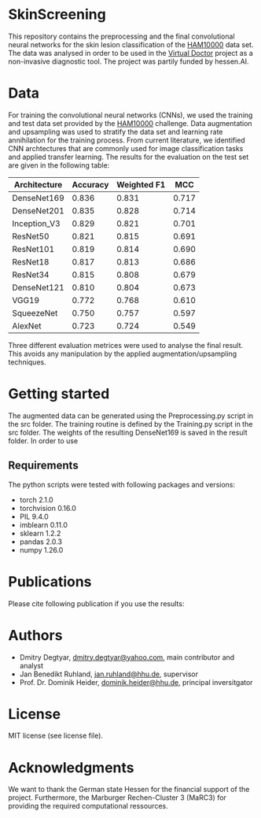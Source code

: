 # SkinScreening
This repository contains the preprocessing and the final convolutional neural networks for the skin lesion classification of the [HAM10000](https://www.nature.com/articles/sdata2018161) data set. The data was analysed in order to be used in the [Virtual Doctor](https://pubmed.ncbi.nlm.nih.gov/31607340/) project as a non-invasive diagnostic tool. The project was partily funded by hessen.AI.


# Data 
For training the convolutional neural networks (CNNs), we used the training and test data set provided by the [HAM10000](https://www.nature.com/articles/sdata2018161) challenge. Data augmentation and upsampling was used to stratify the data set and learning rate annihilation for the training process. From current literature, we identified CNN archtectures that are commonly used for image classification tasks and applied transfer learning. The results for the evaluation on the test set are given in the following table:

| Architecture | Accuracy | Weighted F1 | MCC |
|------------- | ------------- |------------- | ------------- | 
| DenseNet169 | 0.836 | 0.831 | 0.717 |
| DenseNet201 | 0.835 | 0.828 | 0.714 |
| Inception_V3 | 0.829 | 0.821 | 0.701 |
| ResNet50 | 0.821 | 0.815 | 0.691 |
| ResNet101 | 0.819 | 0.814 | 0.690 |
| ResNet18 | 0.817 | 0.813 | 0.686 |
| ResNet34 | 0.815 | 0.808 | 0.679 |
| DenseNet121 | 0.810 | 0.804 | 0.673 |
| VGG19 | 0.772 | 0.768 | 0.610 |
| SqueezeNet | 0.750 | 0.757 | 0.597 |
| AlexNet | 0.723 | 0.724 | 0.549 |


Three different evaluation metrices were used to analyse the final result. This avoids any manipulation by the applied augmentation/upsampling techniques. 

# Getting started
The augmented data can be generated using the Preprocessing.py script in the src folder. The training routine is defined by the Training.py script in the src folder. The weights of the resulting DenseNet169 is saved in the result folder. In order to use 


## Requirements
The python scripts were tested with following packages and versions: 

   * torch 2.1.0
   * torchvision 0.16.0
   * PIL 9.4.0
   * imblearn 0.11.0
   * sklearn 1.2.2
   * pandas 2.0.3
   * numpy 1.26.0


# Publications
Please cite following publication if you use the results:


# Authors
   * Dmitry Degtyar, dmitry.degtyar@yahoo.com, main contributor and analyst
   * Jan Benedikt Ruhland, jan.ruhland@hhu.de, supervisor
   * Prof. Dr. Dominik Heider, dominik.heider@hhu.de, principal inversitgator


# License
MIT license (see license file). 


# Acknowledgments
We want to thank the German state Hessen for the financial support of the project. Furthermore, the  Marburger Rechen-Cluster 3 (MaRC3) for providing the required computational ressources. 

